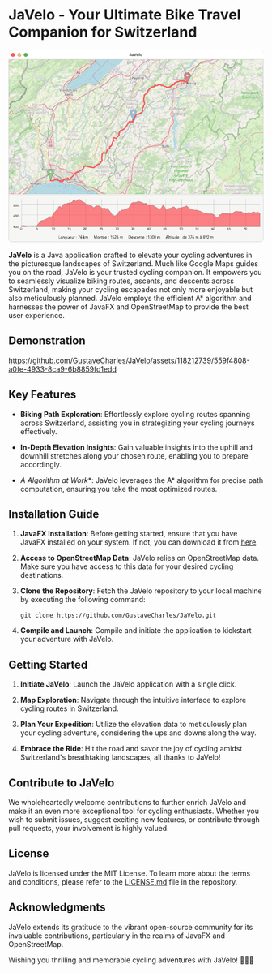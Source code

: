 # JaVelo - Your Ultimate Bike Travel Companion for Switzerland

![JaVelo GUI](https://raw.githubusercontent.com/GustaveCharles/JaVelo/master/javelo-gui.png)

**JaVelo** is a Java application crafted to elevate your cycling adventures in the picturesque landscapes of Switzerland. Much like Google Maps guides you on the road, JaVelo is your trusted cycling companion. It empowers you to seamlessly visualize biking routes, ascents, and descents across Switzerland, making your cycling escapades not only more enjoyable but also meticulously planned. JaVelo employs the efficient A* algorithm and harnesses the power of JavaFX and OpenStreetMap to provide the best user experience.

## Demonstration

https://github.com/GustaveCharles/JaVelo/assets/118212739/559f4808-a0fe-4933-8ca9-6b8859fd1edd

## Key Features

- **Biking Path Exploration**: Effortlessly explore cycling routes spanning across Switzerland, assisting you in strategizing your cycling journeys effectively.

- **In-Depth Elevation Insights**: Gain valuable insights into the uphill and downhill stretches along your chosen route, enabling you to prepare accordingly.

- **A* Algorithm at Work**: JaVelo leverages the A* algorithm for precise path computation, ensuring you take the most optimized routes.

## Installation Guide

1. **JavaFX Installation**: Before getting started, ensure that you have JavaFX installed on your system. If not, you can download it from [here](https://openjfx.io/).

2. **Access to OpenStreetMap Data**: JaVelo relies on OpenStreetMap data. Make sure you have access to this data for your desired cycling destinations.

3. **Clone the Repository**: Fetch the JaVelo repository to your local machine by executing the following command:
   ```
   git clone https://github.com/GustaveCharles/JaVelo.git
   ```

4. **Compile and Launch**: Compile and initiate the application to kickstart your adventure with JaVelo.

## Getting Started

1. **Initiate JaVelo**: Launch the JaVelo application with a single click.

2. **Map Exploration**: Navigate through the intuitive interface to explore cycling routes in Switzerland.

3. **Plan Your Expedition**: Utilize the elevation data to meticulously plan your cycling adventure, considering the ups and downs along the way.

4. **Embrace the Ride**: Hit the road and savor the joy of cycling amidst Switzerland's breathtaking landscapes, all thanks to JaVelo!

## Contribute to JaVelo

We wholeheartedly welcome contributions to further enrich JaVelo and make it an even more exceptional tool for cycling enthusiasts. Whether you wish to submit issues, suggest exciting new features, or contribute through pull requests, your involvement is highly valued.

## License

JaVelo is licensed under the MIT License. To learn more about the terms and conditions, please refer to the [LICENSE.md](LICENSE.md) file in the repository.

## Acknowledgments

JaVelo extends its gratitude to the vibrant open-source community for its invaluable contributions, particularly in the realms of JavaFX and OpenStreetMap.

Wishing you thrilling and memorable cycling adventures with JaVelo! 🚴‍♂️🌄

